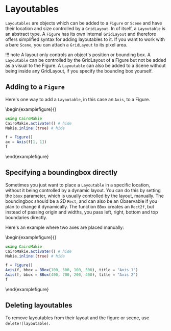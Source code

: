 # Layoutables

`Layoutables` are objects which can be added to a `Figure` or `Scene` and have their location and size controlled by a `GridLayout`. In of itself, a `Layoutable` is an abstract type.
A `Figure` has its own internal `GridLayout` and therefore offers simplified syntax for adding layoutables to it.
If you want to work with a bare `Scene`, you can attach a `GridLayout` to its pixel area.

!!! note
    A layout only controls an object's position or bounding box.
    A `Layoutable` can be controlled by the GridLayout of a Figure but not be added as a visual to the Figure.
    A `Layoutable` can also be added to a Scene without being inside any GridLayout, if you specify the bounding box yourself.

## Adding to a `Figure`

Here's one way to add a `Layoutable`, in this case an `Axis`, to a Figure.

\begin{examplefigure}{}
```julia
using CairoMakie
CairoMakie.activate!() # hide
Makie.inline!(true) # hide

f = Figure()
ax = Axis(f[1, 1])
f
```
\end{examplefigure}

## Specifying a boundingbox directly

Sometimes you just want to place a `Layoutable` in a specific location, without it being controlled by a dynamic layout.
You can do this by setting the `bbox` parameter, which is usually controlled by the layout, manually.
The boundingbox should be a 2D `Rect`, and can also be an Observable if you plan to change it dynamically.
The function `BBox` creates an `Rect2f`, but instead of passing origin and widths, you pass left, right, bottom and top boundaries directly.

Here's an example where two axes are placed manually:

\begin{examplefigure}{}
```julia
using CairoMakie
CairoMakie.activate!() # hide
Makie.inline!(true) # hide

f = Figure()
Axis(f, bbox = BBox(100, 300, 100, 500), title = "Axis 1")
Axis(f, bbox = BBox(400, 700, 200, 400), title = "Axis 2")
f
```
\end{examplefigure}
## Deleting layoutables

To remove layoutables from their layout and the figure or scene, use `delete!(layoutable)`.
